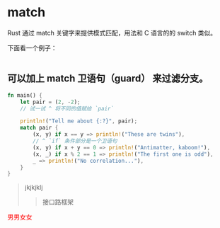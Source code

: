 # match

Rust 通过 match 关键字来提供模式匹配，用法和 C 语言的的 switch 类似。

下面看一个例子：

```rust
```

## 可以加上 match 卫语句（guard） 来过滤分支。
```rust
fn main() {
    let pair = (2, -2);
    // 试一试 ^ 将不同的值赋给 `pair`

    println!("Tell me about {:?}", pair);
    match pair {
        (x, y) if x == y => println!("These are twins"),
        // ^ `if` 条件部分是一个卫语句
        (x, y) if x + y == 0 => println!("Antimatter, kaboom!"),
        (x, _) if x % 2 == 1 => println!("The first one is odd"),
        _ => println!("No correlation..."),
    }
}
```


> jkjkjklj
> >接口路框架


<font color="red">男男女女</font>
